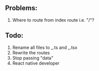 ## Problems:

1. Where to route from index route i.e. "/"?

## Todo:

1. Rename all files to _.ts and _.tsx
2. Rewrite the routes
3. Stop passing "data"
4. React native developer

